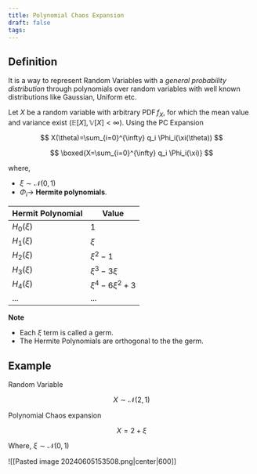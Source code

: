 ```yaml
---
title: Polynomial Chaos Expansion
draft: false
tags:
---
```

  
## Definition
It is a way to represent Random Variables with a *general probability distribution* through polynomials over random variables with well known distributions like Gaussian, Uniform etc. 

Let $X$ be a random variable with arbitrary $\operatorname{PDF} f_X$, for which the mean value and variance exist $(\mathbb{E}[X], \mathbb{V}[X]<\infty)$. 
Using the PC Expansion

$$
X(\theta)=\sum_{i=0}^{\infty} q_i \Phi_i(\xi(\theta))
$$


$$
\boxed{X=\sum_{i=0}^{\infty} q_i \Phi_i(\xi)}
$$


where, 
- $\xi \sim \mathcal{N}(0,1)$ 
- $\Phi_i\rightarrow$  **Hermite polynomials**.

| Hermit Polynomial  | Value                |
| ------------------ | -------------------- |
| $H_0(\xi)$         | 1                    |
| $H_1(\xi)$         | $\xi$                |
| $H_2(\xi)$         | $\xi^2 - 1$          |
| $H_3(\xi)$         | $\xi^3 - 3\xi$       |
| $H_4(\xi)$         | $\xi^4 - 6\xi^2 + 3$ |
| ...                | ...                  |



**Note** 
- Each $\xi$ term is called a germ.
- The Hermite Polynomials are orthogonal to the the germ. 


## Example

Random Variable

$$
X \sim \mathcal{N}(2,1)
$$

Polynomial Chaos expansion
 
$$
X=2+\xi
$$

 Where,  $\xi \sim \mathcal{N}(0,1)$
 
![[Pasted image 20240605153508.png|center|600]]




